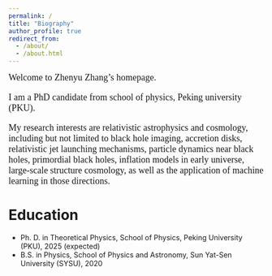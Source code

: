 ```yaml
---
permalink: /
title: "Biography"
author_profile: true
redirect_from: 
  - /about/
  - /about.html
---
```


<font face="Times New Roman" size=4> 
Welcome to Zhenyu Zhang’s homepage.
  
I am a PhD candidate from school of physics, Peking university (PKU). 

My research interests are relativistic astrophysics and cosmology, including but not limited to black hole imaging, accretion disks, relativistic jet launching mechanisms, particle dynamics near black holes, primordial black holes, inflation models in early universe, large-scale structure cosmology, as well as the application of machine learning in those directions.</font>
<br>

Education
======
* Ph. D. in Theoretical Physics, School of Physics, Peking University (PKU), 2025 (expected) 
* B.S. in Physics, School of Physics and Astronomy, Sun Yat-Sen University (SYSU), 2020 
